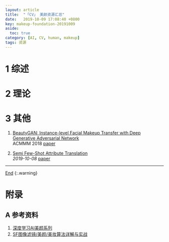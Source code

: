 ```yaml
---
layout: article
title:  "「CV」 美颜资源汇总"
date:   2019-10-09 17:08:40 +0800
key: makeup-foundation-20191009
aside:
  toc: true
category: [AI, CV, human, makeup]
tags: 资源
---
```

<span id='head'></span>  

<!--more-->


# 1 综述  
# 2 理论
# 3 其他
1.  [BeautyGAN: Instance-level Facial Makeup Transfer with Deep Generative Adversarial Network](https://dl.acm.org/citation.cfm?id=3240618)  
ACMMM 2018 [paper](https://dl.acm.org/citation.cfm?id=3240618)      

1. [Semi Few-Shot Attribute Translation](http://cn.arxiv.org/abs/1910.03240)    
*2019-10-08* [paper](https://arxiv.org/abs/1910.03240)    


-------------------  
[End](#head)
{:.warning}  


# 附录
## A 参考资料
1. [深度学习AI美颜系列](https://blog.csdn.net/trent1985/category_7651523.html)    
1. [SF图像滤镜/美颜/美妆算法详解与实战](https://blog.csdn.net/trent1985/category_9276974.html)    
